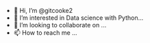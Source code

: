 - 👋 Hi, I’m @gitcooke2
- 👀 I’m interested in Data science with Python...
- 💞️ I’m looking to collaborate on ...
- 📫 How to reach me ...

<!---
gitcooke2/gitcooke2 is a ✨ special ✨ repository because its `README.md` (this file) appears on your GitHub profile.
You can click the Preview link to take a look at your changes.
--->
